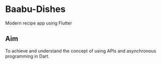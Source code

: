 # Baabu-Dishes
Modern recipe app using Flutter 
## Aim
To achieve and understand the concept of using APIs and asynchronous programming in Dart.

